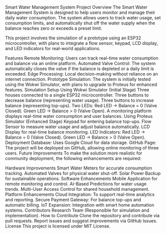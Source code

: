 Smart Water Management System
Project Overview
The Smart Water Management System is designed to help users monitor and manage their daily water consumption. The system allows users to track water usage, set consumption limits, and automatically shut off the water supply when the balance reaches zero or exceeds a preset limit.

This project involves the simulation of a prototype using an ESP32 microcontroller, with plans to integrate a flow sensor, keypad, LCD display, and LED indicators for real-world applications.

Features
Remote Monitoring: Users can track real-time water consumption and balance via an online platform.
Automated Valve Control: The system automatically closes the valve if the balance is depleted or a daily limit is exceeded.
Edge Processing: Local decision-making without reliance on an internet connection.
Prototype Simulation: The system is initially tested using the Wokwi Simulator, with plans to upgrade to Proteus for enhanced features.
Simulation Setup
Using Wokwi Simulator (Initial Stage)
Three houses connected to a single ESP32 microcontroller.
Three buttons to decrease balance (representing water usage).
Three buttons to increase balance (representing top-ups).
Two LEDs:
Red LED → Balance = 0 (Valve Closed).
Green LED → Balance > 0 (Valve Open).
A monitoring platform displays real-time water consumption and user balances.
Using Proteus Simulator (Enhanced Stage)
Keypad for entering balance top-ups.
Flow Sensor to measure water usage and adjust balance automatically.
LCD Display for real-time balance monitoring.
LED Indicators:
Red LED → Balance = 0 (Valve Closed).
Green LED → Balance > 0 (Valve Open).
Deployment
Database: Uses Google Cloud for data storage.
GitHub Page: The project will be deployed on GitHub, allowing online monitoring of three users.
Future Improvements
To make the solution more realistic for community deployment, the following enhancements are required:

Hardware Improvements
Smart Water Meters for accurate consumption tracking.
Automated Valves for physical water shut-off.
Solar Power Backup for sustainable operations.
Software Enhancements
Mobile Application for remote monitoring and control.
AI-Based Predictions for water usage trends.
Multi-User Access Control for shared household management.
Platform Enhancements
Cloud Integration: To support real-time analytics and reporting.
Secure Payment Gateway: For balance top-ups and automatic billing.
IoT Expansion: Integration with smart home automation systems.
Contributors
Research Team (Responsible for simulation and implementation).
How to Contribute
Clone the repository and contribute via pull requests.
Report issues and suggest improvements via GitHub Issues.
License
This project is licensed under MIT License.








